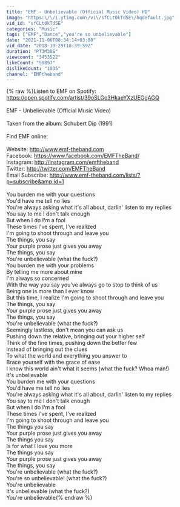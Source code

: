 ```yaml
---
title: "EMF - Unbelievable (Official Music Video) HD"
image: "https:\/\/i.ytimg.com\/vi\/sfCLt0kTd5E\/hqdefault.jpg"
vid_id: "sfCLt0kTd5E"
categories: "Music"
tags: ["EMF","Dance","you're so unbelievable"]
date: "2021-11-06T08:34:14+03:00"
vid_date: "2018-10-29T10:39:59Z"
duration: "PT3M30S"
viewcount: "3453522"
likeCount: "50897"
dislikeCount: "1035"
channel: "EMFtheband"
---
```

{% raw %}Listen to EMF on Spotify: <a rel="nofollow" target="blank" href="https://open.spotify.com/artist/39oSLGo3HkaeYXzUEGgAGQ">https://open.spotify.com/artist/39oSLGo3HkaeYXzUEGgAGQ</a><br /><br />EMF - Unbelievable (Official Music Video)<br /><br />Taken from the album: Schubert Dip (1991)<br /><br />Find EMF online:<br /><br />Website: <a rel="nofollow" target="blank" href="http://www.emf-theband.com">http://www.emf-theband.com</a><br />Facebook: <a rel="nofollow" target="blank" href="https://www.facebook.com/EMFTheBand/">https://www.facebook.com/EMFTheBand/</a><br />Instagram: <a rel="nofollow" target="blank" href="http://instagram.com/emftheband">http://instagram.com/emftheband</a><br />Twitter: <a rel="nofollow" target="blank" href="http://twitter.com/EMFTheBand">http://twitter.com/EMFTheBand</a><br />Email Subscribe: <a rel="nofollow" target="blank" href="http://www.emf-theband.com/lists/?p=subscribe&amp;id=1">http://www.emf-theband.com/lists/?p=subscribe&amp;id=1</a><br /><br />You burden me with your questions<br />You'd have me tell no lies<br />You're always asking what it's all about, darlin' listen to my replies<br />You say to me I don't talk enough<br />But when I do I'm a fool<br />These times I've spent, I've realized<br />I'm going to shoot through and leave you<br />The things, you say<br />Your purple prose just gives you away<br />The things, you say<br />You're unbelievable (what the fuck?)<br />You burden me with your problems<br />By telling me more about mine<br />I'm always so concerned<br />With the way you say you've always go to stop to think of us<br />Being one is more than I ever know<br />But this time, I realize I'm going to shoot through and leave you<br />The things, you say<br />Your purple prose just gives you away<br />The things, you say<br />You're unbelievable (what the fuck?)<br />Seemingly lastless, don't mean you can ask us<br />Pushing down the relative, bringing out your higher self<br />Think of the fine times, pushing down the better few<br />Instead of bringing out the clues<br />To what the world and everything you answer to<br />Brace yourself with the grace of ease<br />I know this world ain't what it seems (what the fuck? Whoa man!)<br />It's unbelievable<br />You burden me with your questions<br />You'd have me tell no lies<br />You're always asking what it's all about, darlin' listen to my replies<br />You say to me I don't talk enough<br />But when I do I'm a fool<br />These times I've spent, I've realized<br />I'm going to shoot through and leave you<br />The things you say<br />Your purple prose just gives you away<br />The things you say<br />Is for what I love you more<br />The things you say<br />Your purple prose just gives you away<br />The things, you say<br />You're unbelievable (what the fuck?)<br />You're so unbelievable! (what the fuck?)<br />You're unbelievable<br />It's unbelievable (what the fuck?)<br />You're unbelievable{% endraw %}
